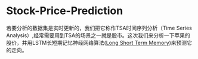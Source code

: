 # Stock-Price-Prediction
若要分析的数据集是实时更新的，我们把它称作TSA时间序列分析（Time Series Analysis）,经常需要用到TSA的场景之一就是股市。这次我们来分析一下苹果的股价，并用LSTM长短期记忆神经网络算法([Long Short Term Memory](https://www.geeksforgeeks.org/long-short-term-memory-networks-explanation/))来预测它的走向。

